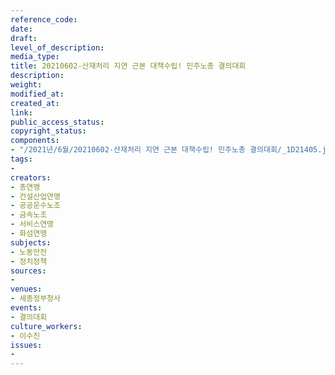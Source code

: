 ```yaml
---
reference_code: 
date: 
draft: 
level_of_description: 
media_type: 
title: 20210602-산재처리 지연 근본 대책수립! 민주노총 결의대회
description: 
weight: 
modified_at: 
created_at: 
link: 
public_access_status: 
copyright_status: 
components:
- "/2021년/6월/20210602-산재처리 지연 근본 대책수립! 민주노총 결의대회/_1D21405.jpg"
tags:
- 
creators:
- 총연맹
- 건설산업연맹
- 공공운수노조
- 금속노조
- 서비스연맹
- 화섬연맹
subjects:
- 노동안전
- 정치정책
sources:
- 
venues:
- 세종정부청사
events:
- 결의대회
culture_workers:
- 이수진
issues:
- 
---
```


